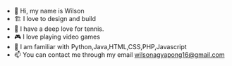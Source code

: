 - 👋 Hi, my name is Wilson
- 🏗️ I love to design and build
- 🎾 I have a deep love for tennis.
- 🎮 I love playing video games
- 🌱 I am familiar with Python,Java,HTML,CSS,PHP,Javascript
- 📫 You can contact me through my email wilsonagyapong16@gmail.com

<!---
WilsoAgya/WilsoAgya is a ✨ special ✨ repository because its `README.md` (this file) appears on your GitHub profile.
You can click the Preview link to take a look at your changes.
--->
